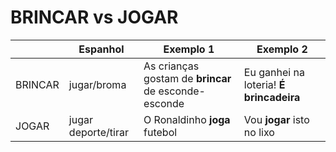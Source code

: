 # BRINCAR vs JOGAR

|         | Espanhol            | Exemplo 1                                            | Exemplo 2                               |
| --      | --                  | --                                                   | --                                      |
| BRINCAR | jugar/broma         | As crianças gostam de **brincar** de esconde-esconde | Eu ganhei na loteria! **É brincadeira** |
| JOGAR   | jugar deporte/tirar | O Ronaldinho **joga** futebol                        | Vou **jogar** isto no lixo              |

